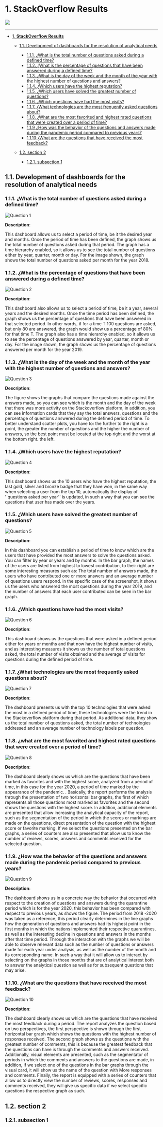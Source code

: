 # 1. **StackOverflow Results**

![](https://user-images.githubusercontent.com/40482520/123009832-b9b43d00-d37a-11eb-9c9f-fb83d1a21a6c.png)

------------
- [1. **StackOverflow Results**](#1-stackoverflow-results)
  - [1.1. Development of dashboards for the resolution of analytical needs](#11-development-of-dashboards-for-the-resolution-of-analytical-needs)
    - [1.1.1. ¿What is the total number of questions asked during a defined time?](#111-what-is-the-total-number-of-questions-asked-during-a-defined-time)
    - [1.1.2. ¿What is the percentage of questions that have been answered during a defined time?](#112-what-is-the-percentage-of-questions-that-have-been-answered-during-a-defined-time)
    - [1.1.3. ¿What is the day of the week and the month of the year with the highest number of questions and answers?](#113-what-is-the-day-of-the-week-and-the-month-of-the-year-with-the-highest-number-of-questions-and-answers)
    - [1.1.4. ¿Which users have the highest reputation?](#114-which-users-have-the-highest-reputation)
    - [1.1.5. ¿Which users have solved the greatest number of questions?](#115-which-users-have-solved-the-greatest-number-of-questions)
    - [1.1.6. ¿Which questions have had the most visits?](#116-which-questions-have-had-the-most-visits)
    - [1.1.7. ¿What technologies are the most frequently asked questions about?](#117-what-technologies-are-the-most-frequently-asked-questions-about)
    - [1.1.8. ¿What are the most favorited and highest rated questions that were created over a period of time?](#118-what-are-the-most-favorited-and-highest-rated-questions-that-were-created-over-a-period-of-time)
    - [1.1.9  ¿How was the behavior of the questions and answers made during the pandemic period compared to previous years?](#119-how-was-the-behavior-of-the-questions-and-answers-made-during-the-pandemic-period-compared-to-previous-years)
    - [1.1.10 ¿What are the questions that have received the most feedback?](#1110-what-are-the-questions-that-have-received-the-most-feedback)


  - [1.2. section 2](#12-section-2)
    - [1.2.1. subsection 1](#121-subsection-1)

## 1.1. Development of dashboards for the resolution of analytical needs
 ### 1.1.1. ¿What is the total number of questions asked during a defined time?
 
 ![Question 1](dashboardImages/Question_1.png)
 
**Description:**
<p style="text-align:justify">

This dashboard allows us to select a period of time, be it the desired year and months. Once the period of time has been defined, the graph shows us the total number of questions asked during that period.
The graph has a time hierarchy enabled, so it allows us to see the total number of questions either by year, quarter, month or day. For the image shown, the graph shows the total number of questions asked per month for the year 2018.

</p>
 
 
 ### 1.1.2. ¿What is the percentage of questions that have been answered during a defined time?
 
 ![Question 2](dashboardImages/Question_2.png)
 
 **Description:**
<p style="text-align:justify">

This dashboard also allows us to select a period of time, be it a year, several years and the desired months. Once the time period has been defined, the graph shows us the percentage of questions that have been answered in that selected period. In other words, if for a time T 100 questions are asked, but only 80 are answered, the graph would show us a percentage of 80% for that time T.
The graph also has a time hierarchy enabled, so it allows us to see the percentage of questions answered by year, quarter, month or day. For the image shown, the graph shows us the percentage of questions answered per month for the year 2019.

</p>
 
 ### 1.1.3. ¿What is the day of the week and the month of the year with the highest number of questions and answers?
 
  ![Question 3](dashboardImages/Question_3.png)
   
   **Description:**
<p style="text-align:justify">

The figure shows the graphs that compare the questions made against the answers made, so you can see which is the month and the day of the week that there was more activity on the Stackoverflow platform, in addition, you can see information cards that they say the total answers, questions and the percentage of questions answered during the defined period of time.
To better understand scatter plots, you have to: the further to the right is a point, the greater the number of questions and the higher the number of answers, so the best point must be located at the top right and the worst at the bottom right. the left.

</p>
  
 ### 1.1.4. ¿Which users have the highest reputation?
 
  ![Question 4](dashboardImages/Question_4.png)
  
  **Description:**
<p style="text-align:justify">

This dashboard shows us the 10 users who have the highest reputation, the last gold, silver and bronze badge that they have won, in the same way when selecting a user from the top 10, automatically the display of ''questions asked per year'' is updated, in such a way that you can see the questions that user has made over the years.

</p>


 ### 1.1.5. ¿Which users have solved the greatest number of questions?
 
  ![Question 5](dashboardImages/Question_5.png)
  
  **Description:**
<p style="text-align:justify">

In this dashboard you can establish a period of time to know which are the users that have provided the most answers to solve the questions asked. You can filter by year or years and by months.
In the bar graph, the names of the users are listed from highest to lowest contribution, to their right are some interesting measures such as: The total number of answers made, the users who have contributed one or more answers and an average number of questions users respond.
In the specific case of the screenshot, it shows us the users who answered the most questions during the year 2019, and the number of answers that each user contributed can be seen in the bar graph.

</p>
  
 
 ### 1.1.6. ¿Which questions have had the most visits?
 
  ![Question 6](dashboardImages/Question_6.png)
 
 
  **Description:**
<p style="text-align:justify">
  
This dashboard shows us the questions that were asked in a defined period either for years or months and that now have the highest number of visits, and as interesting measures it shows us the number of total questions asked, the total number of visits obtained and the average of visits for questions during the defined period of time.

</p>
  
  
 ### 1.1.7. ¿What technologies are the most frequently asked questions about?
 
  ![Question 7](dashboardImages/Question_7.png)
  
  **Description:**
<p style="text-align:justify">
  
The dashboard presents us with the top 10 technologies that were asked the most in a defined period of time, these technologies were the trend in the Stackoverflow platform during that period. As additional data, they show us the total number of questions asked, the total number of technologies addressed and an average number of technology labels per question.

</p>
  
 ### 1.1.8. ¿what are the most favorited and highest rated questions that were created over a period of time?
 
  ![Question 8](dashboardImages/Question_8.png)
  
   **Description:**
<p style="text-align:justify">
  
The dashboard clearly shows us which are the questions that have been marked as favorites and with the highest score, analyzed from a period of time, in this case for the year 2020, a period of time marked by the appearance of the pandemic. . Basically, the report performs the analysis through the presentation of two horizontal bar graphs, the first of which represents all those questions most marked as favorites and the second shows the questions with the highest score.
In addition, additional elements are presented that allow increasing the analytical capacity of the report, such as the segmentation of the period in which the scores or markings are made on the questions, direct presentation of the question with the highest score or favorite marking. If we select the questions presented on the bar graphs, a series of counters are also presented that allow us to know the number of reviews, scores, answers and comments received for the selected question.

</p>
  
  
 ### 1.1.9. ¿How was the behavior of the questions and answers made during the pandemic period compared to previous years?
 
  ![Question 9](dashboardImages/Question_9.png)
  
   **Description:**
<p style="text-align:justify">
  
The dashboard shows us in a concrete way the behavior that occurred with respect to the creation of questions and answers during the quarantine period which is for the year 2020, this behavior has been compared with respect to previous years, as shows the figure. The period from 2018 -2020 was taken as a reference, this period clearly determines in the line graphs how the generation of questions and answers had its highest point in the first months in which the nations implemented their respective quarantines, as well as the interesting decline in questions and answers in the months after that time period.
Through the interaction with the graphs we will be able to observe relevant data such as the number of questions or answers made for each year under analysis, as well as the number of the month and its corresponding name. In such a way that it will allow us to interact by selecting on the graphs in those months that are of analytical interest both to answer the analytical question as well as for subsequent questions that may arise.

</p>
  
  
 ### 1.1.10. ¿What are the questions that have received the most feedback?
 
  ![Question 10](dashboardImages/Question_10.png)
  
  **Description:**
<p style="text-align:justify">
  
The dashboard clearly shows us which are the questions that have received the most feedback during a period. The report analyzes the question based on two perspectives, the first perspective is shown through the first horizontal bar graph which shows the questions with the highest number of responses received. The second graph shows us the questions with the greatest number of comments, this is because the greatest feedback that the questions can have is through the comments and answers received.
Additionally, visual elements are presented, such as the segmentator of periods in which the comments and answers to the questions are made, in addition, if we select one of the questions in the bar graphs through the visual card, it will show us the name of the question with More responses and comments. Finally, the report is equipped with a series of counters that allow us to directly view the number of reviews, scores, responses and comments received, they will give us specific data if we select specific questions the respective graph as such.



</p>

## 1.2. section 2
### 1.2.1. subsection 1
